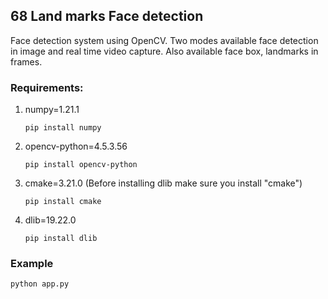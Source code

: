 ## 68 Land marks Face detection
Face detection system using OpenCV. Two modes available face detection in image and real time video capture. Also available face box, landmarks in frames.

### Requirements:
1. numpy=1.21.1
    ```
    pip install numpy
    ```
2. opencv-python=4.5.3.56
    ```
    pip install opencv-python
    ```
3. cmake=3.21.0 (Before installing dlib make sure you install "cmake")
    ```
    pip install cmake
    ```
4. dlib=19.22.0
    ```
    pip install dlib
    ```

### Example
```
python app.py
```